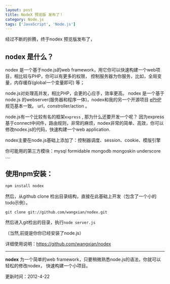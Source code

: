 ```yaml
---
layout: post
title: NodeX 预览版 发布了！
category: Node.js
tags: ['JavaScript', 'Node.js']
---
```


经过不断的折腾，终于nodex 预览版发布了，

## nodex 是什么？

nodex 是一个基于node.js的web framework，用它你可以快速构建一个web项目，相比较与PHP，你可以有更多的权限，
控制服务器为你服务，比如，全局变量，内存缓存(global一个变量即可) 等；

node.js对处理高并发，相比PHP，会更的心应手，效率更高。
nodex 是一个基于 node.js 的webserver(服务器和程序一体)，nodex和我的另一个开源项目 <a href="https://github.com/wangxian/ePHP" target="_blank">ePHP</a> 规范基本一致。 url，constroller/action 。

node.js有一个比较有名的框架`express` , 那为什么还要开发一个呢？
因为express基于connect中间件，路由规则，非常的麻烦，nodex非常的简单、高效，你可以修改nodex.js的代码，快速构建一个web application.

nodex主要在node.js基础上添加了：控制器调度、session、cookie、模版引擎

你可能用的第三方模块：mysql formidable mongodb mongoskin underscore ....


## 使用npm安装：

```bash
npm install nodex
```

然后，从github clone 检出目录结构，直接在此基础上开发（包含了一个小的todo示例）。

    git clone git://github.com/wangxian/nodex.git


然后进入git检出的目录，执行`node server.js `

（当然,前提是你你已经安装了node.js）


详细使用说明：<a href="https://github.com/wangxian/nodex" style="color:blue">https://github.com/wangxian/nodex</a>


--------------------------------
**nodex** 为一个简单的web framework，只要稍微熟悉node.js的语法，你就可以轻松的修改nodex，
快速构建一个小项目。

更新时间：2012-4-22
